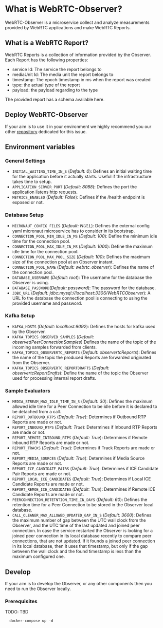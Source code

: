 # What is WebRTC-Observer?

WebRTC-Observer is a microservice collect and analyze 
measurements provided by WebRTC applications and make 
WebRTC Reports.  

## What is a WebRTC Report? 

WebRTC Reports is a collection of information provided by the Observer.
Each Report has the following properties:
 - service Id: The service the report belongs to 
 - mediaUnit Id: The media unit the report belongs to
 - timestamp: The epoch timestamp in ms when the report was created
 - type: the actual type of the report
 - payload: the payload regarding to the type
 
The provided report has a schema available here.

## Deploy WebRTC-Observer

If your aim is to use it in your environment 
we highly recommend you our other [repository](https://github.com/ObserveRTC/WebRTC-Deployments) 
dedicated for this issue.

## Environment variables

### General Settings

 - `INITIAL_WAITING_TIME_IN_S` (*Default: 0*): Defines an initial waiting time for the application before it actually starts. Useful if the infrastructure takes time to setup.
 - `APPLICATION_SERVER_PORT` (*Default: 8088*): Defines the port the application listens http requests. 
 - `METRICS_ENABLED` (*Default: False*): Defines if the /health endpoint is exposed or not. 
 
### Database Setup

 - `MICRONAUT_CONFIG_FILES` (*Default: NULL*): Defines the external config yaml micronaut microservice has to consider in its bootstrap.
 - `CONNECTION_POOL_MIN_IDLE_IN_MS` (*Default: 100*): Define the minimum idle time for the connection pool.
 - `CONNECTION_POOL_MAX_IDLE_IN_MS` (*Default: 1000*): Define the maximum idle time for the connection pool.
 - `CONNECTION_POOL_MAX_POOL_SIZE` (*Default: 100*): Defines the maximum size of the connection pool at an Observer instant.
 - `CONNECTION_POOL_NAME` (*Default: webrtc_observer*): Defines the name of the connection pool.
 - `DATABASE_USERNAME` (*Default: root*): The username for the database the Observer is using.
 - `DATABASE_PASSWORD`(*Default: password*): The password for the database.
 - `JDBC_URL` (*Default: jdbc:mysql://localhost:3306/WebRTCObserver*): A URL fo the database the connection pool is connecting to using the provided username and password.

### Kafka Setup

 - `KAFKA_HOSTS` (*Default: localhost:9092*): Defines the hosts for kafka used by the Observer.
 - `KAFKA_TOPICS_OBSERVED_SAMPLES` (*Default: observedPeerConnectionSamples*) Defines the name of the topic of the incoming samples forwarded from clients.
 - `KAFKA_TOPICS_OBSERVERTC_REPORTS` (*Default: observertcReports*): Defines the name of the topic the produced Reports are forwarded originated from the Observer.
 - `KAFKA_TOPICS_OBSERVERTC_REPORTDRAFTS`  (*Default: observertcReportDrafts*): Define the name of the topic the Observer used for processing internal report drafts. 

### Sample Evaluators

 - `MEDIA_STREAM_MAX_IDLE_TIME_IN_S` (*Default: 30*): Defines the maximum allowed idle time for a Peer Connection to be idle before it is declared to be detached from a call.
 - `REPORT_OUTBOUND_RTPS` (*Default: True*): Determines if Outbound RTP Reports are made or not.
 - `REPORT_INBOUND_RTPS` (*Default: True*): Determines if Inbound RTP Reports are made or not.
 - `REPORT_REMOTE_INTBOUND_RTPS` (*Default: True*): Determines if Remote Inbound RTP Reports are made or not.
 - `REPORT_TRACKS` (*Default: True*): Determines if Track Reports are made or not.
 - `REPORT_MEDIA_SOURCES` (*Default: True*): Determines if Media Source Reports are made or not.
 - `REPORT_ICE_CANDIDATE_PAIRS` (*Default: True*): Determines if ICE Candidate Pair Reports are made or not.
 - `REPORT_LOCAL_ICE_CANDIDATES` (*Default: True*): Determines if Local ICE Candidate Reports are made or not.
 - `REPORT_REMOE_ICE_CANDIDATES` (*Default: True*): Determines if Remote ICE Candidate Reports are made or not.
 - `PEERCONNECTION_RETETNTION_TIME_IN_DAYS` (*Default: 60*): Defines the retention time for a Peer Connection to be stored in the Observer local database.
 - `CALL_CLEANER_MAX_ALLOWED_UPDATED_GAP_IN_S` (*Default: 3600*): Defines the maximum number of gap between the UTC wall clock from the Observer, and the UTC time of the last updated and joined peer connection. 
In case the service restarted the Observer is looking for a joined peer connection in its local database recently to compare peer connections, that are not updated. If it founds a joined peer connection in its local database, then it uses that timestamp, but only if the gap between the wall clock and the found timestamp 
is less than the maximum configured one.


## Develop

If your aim is to develop the Observer, or any other components 
then you need to run the Observer locally.

### Prerequisites

TODO: TBD

      docker-compose up -d



